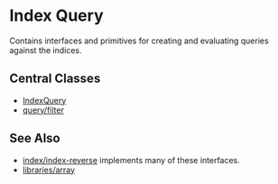 # Index Query

Contains interfaces and primitives for creating and evaluating queries against the indices.

## Central Classes

* [IndexQuery](src/main/java/nu/marginalia/index/query/IndexQuery.java)
* [query/filter](src/main/java/nu/marginalia/index/query/filter/)

## See Also

* [index/index-reverse](../index-reverse) implements many of these interfaces.
* [libraries/array](../../libraries/array)